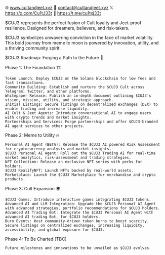🌐 www.cultandjeet.xyz 
📧 contact@cultandjeet.xyz 
𝕏 https://x.com/Cu1tJ33t
📱 https://t.me/cu1txj33t


$CUJ3 represents the perfect fusion of Cult loyalty and Jeet-proof resilience. Designed for dreamers, believers, and risk-takers.

$CUJ3 symbolizes unwavering conviction in the face of market volatility. This bold journey from meme to moon is powered by innovation, utility, and a thriving community spirit.


$CUJ3 Roadmap: Forging a Path to the Future 🚀

Phase 1: The Foundation 🏗️

    Token Launch: Deploy $CUJ3 on the Solana blockchain for low fees and fast transactions.
    Community Building: Establish and nurture the $CUJ3 Cult across Telegram, Twitter, and other platforms.
    Whitepaper Release: Publish an in-depth document outlining $CUJ3’s vision, mission, utility, and strategic approach.
    Initial Listings: Secure listings on decentralized exchanges (DEX) to enable trading and increase liquidity.
    AI Cult & Jeet Agents: Introduce conversational AI to engage users with crypto trends and market insights.
    Partnerships and Services: Forge partnerships and offer $CUJ3-branded AI agent services to other projects.

Phase 2: Meme to Utility 🔥

    Personal AI Agent (BETA): Release the $CUJ3 AI powered Risk Assessment for cryptocurrency analysis and market insights.
    $CUJ3 Personal AI Agent: Roll out the $CUJ3 Trading AI for real-time market analytics, risk-assessment and trading strategies.
    NFT Collection: Release an exclusive NFT series with perks for holders.
    $CUJ3 RealifyNFT: Launch NFTs backed by real-world assets.
    Marketplace: Launch the $CUJ3 Marketplace for merchandise and crypto products.

Phase 3: Cult Expansion 🌍

    $CUJ3 Games: Introduce interactive games integrating $CUJ3 tokens.
    Advanced AI and LLM Integration: Upgrade the $CUJ3 Personal AI Agent with advanced strategies, portfolio recommendations for $CUJ3 holders.
    Advanced AI Trading Bot: Integrate the $CUJ3 Personal AI Agent with advanced AI trading Bot, for $CUJ3 holders.
    Burn Events: Host community-driven token burns to boost scarcity.
    Secure listings on centralized exchanges, increasing liquidity, accessibility, and global exposure for $CUJ3.

Phase 4: To Be Charted (TBC)

    Future milestones and innovations to be unveiled as $CUJ3 evolves.
